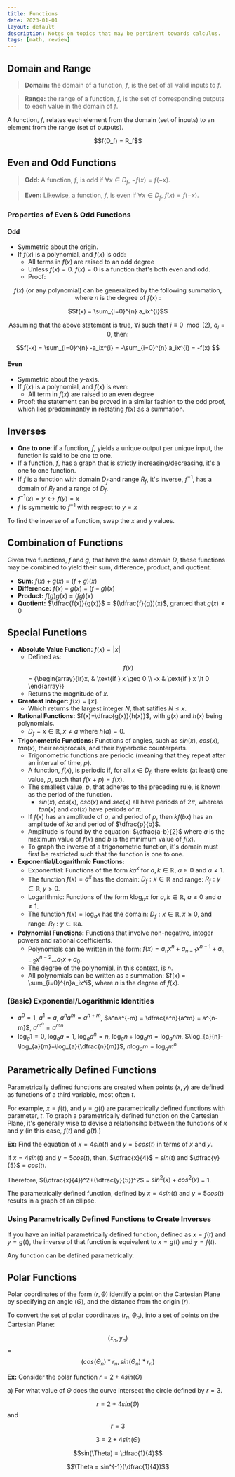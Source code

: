 ```yaml
---
title: Functions
date: 2023-01-01
layout: default
description: Notes on topics that may be pertinent towards calculus.
tags: [math, review]
---
```


## Domain and Range

> **Domain:** the domain of a function, $f$, is the set of all valid inputs to $f$.

> **Range:** the range of a function, $f$, is the set of corresponding outputs to each value in the domain of $f$.

A function, $f$, relates each element from the domain (set of inputs) to an element from the range (set of outputs).

<center markdown="1">
$$f(D_f) = R_f$$
</center>

## Even and Odd Functions

> **Odd:** A function, $f$, is odd if $\forall x \in D_f$, $-f(x) = f(-x)$.

> **Even:** Likewise, a function, $f$, is even if $\forall x \in D_f$, $f(x) = f(-x)$.

### Properties of Even & Odd Functions

#### Odd
- Symmetric about the origin.
- If $f(x)$ is a polynomial, and $f(x)$ is odd:
	- All terms in $f(x)$ are raised to an odd degree
	- Unless $f(x) = 0$. $f(x)=0$ is a function that's both even and odd.
	- Proof:

<center markdown="1">

$f(x)$ (or any polynomial) can be generalized by the following summation, where $n$ is the degree of $f(x)$ :

$$f(x) = \sum_{i=0}^{n} a_ix^{i}$$

Assuming that the above statement is true, $\forall i$ such that $i \equiv 0 \mod (2)$, $a_i=0$, then:

$$f(-x) = \sum_{i=0}^{n} -a_ix^{i} = -\sum_{i=0}^{n} a_ix^{i} = -f(x) $$

</center>

#### Even
- Symmetric about the y-axis.
- If $f(x)$ is a polynomial, and $f(x)$ is even:
	- All term in $f(x)$ are raised to an even degree
- Proof: the statement can be proved in a similar fashion to the odd proof, which lies predominantly in restating $f(x)$ as a summation.

## Inverses
- **One to one**: if a function, $f$, yields a unique output per unique input, the function is said to be one to one. 
- If a function, $f$, has a graph that is strictly increasing/decreasing, it's a one to one function.
- If $f$ is a function with domain $D_f$ and range $R_f$, it's inverse, $f^{-1}$, has a domain of $R_f$ and a range of $D_f$.
- $f^{-1}(x)=y \leftrightarrow f(y)=x$
- $f$ is symmetric to $f^{-1}$ with respect to $y=x$

To find the inverse of a function, swap the $x$ and $y$ values.

## Combination of Functions

Given two functions, $f$ and $g$, that have the same domain $D$, these functions may be combined to yield their sum, difference, product, and quotient.
- **Sum:** $f(x)+g(x)$ = $(f+g)(x)$
- **Difference:** $f(x)-g(x)$ = $(f-g)(x)$
- **Product:** $f(g)g(x)$ = $(fg)(x)$
- **Quotient:** $\dfrac{f(x)}{g(x)}$ = $(\dfrac{f}{g})(x)$, granted that $g(x) \ne 0$

## Special Functions

- **Absolute Value Function:** $f(x) = \lvert x \rvert$
  - Defined as: $$f(x)$$=
    {\begin{array}{lr}x, & \text{if } x \geq 0 \\\  -x & \text{if } x \lt 0 \end{array}}
  - Returns the magnitude of $x$.
- **Greatest Integer:** $f(x)=\lfloor x \rfloor$.
  - Which returns the largest integer $N$, that satifies $N \leq x$.
- **Rational Functions:** $f(x)=\dfrac{g(x)}{h(x)}$, with $g(x)$ and $h(x)$ being polynomials.
  - $D_f = x \in \mathbb{R}, x \ne a$ where $h(a)=0$.
- **Trigonometric Functions:** Functions of angles, such as $sin(x)$, $cos(x)$, $tan(x)$, their reciprocals, and their hyperbolic counterparts.
  - Trigonometric functions are periodic (meaning that they repeat after an interval of time, $p$).
  - A function, $f(x)$, is periodic if, for all $x \in D_f$, there exists (at least) one value, $p$, such that $f(x+p) = f(x)$.
  - The smallest value, $p$, that adheres to the preceding rule, is known as the period of the function.
     - $sin(x)$, $cos(x)$, $csc(x)$ and $sec(x)$ all have periods of $2\pi$, whereas $tan(x)$ and $cot(x)$ have periods of $\pi$.
  - If $f(x)$ has an amplitude of $a$, and period of $p$, then $kf(bx)$ has an amplitude of $ka$ and period of $\dfrac{p}{b}$.
  - Amplitude is found by the equation: $\dfrac{a-b}{2}$ where $a$ is the maximum value of $f(x)$ and $b$ is the minimum value of $f(x)$.
  - To graph the inverse of a trigonometric function, it's domain must first be restricted such that the function is one to one.
- **Exponential/Logarithmic Functions:** 
  - Exponential: Functions of the form $ka^x$ for $a, k \in \mathbb{R}$, $a \geq 0$ and $a \ne 1$.
  - The function $f(x) = a^x$ has the domain: $D_f: x \in \mathbb{R}$ and range: $R_f: {y \in \mathbb{R}, y > 0}$.
  - Logarithmic: Functions of the form $k\log_a{x}$ for $a, k \in \mathbb{R}$, $a \geq 0$ and $a \ne 1$.
  - The function $f(x) = \log_{a}{x}$ has the domain: $D_f: x \in \mathbb{R}, x \ge 0$, and range: $R_f: {y \in \mathbb{R}}$a.
- **Polynomial Functions:** Functions that involve non-negative, integer powers and rational coefficients.
  - Polynomials can be written in the form: $f(x)=a_nx^n+a_{n-1}x^{n-1}+a_{n-2}x^{n-2}...a_1x+a_0$.
  - The degree of the polynomial, in this context, is $n$.
  - All polynomials can be written as a summation: $f(x) = \sum_{i=0}^{n}a_ix^i$, where $n$ is the degree of $f(x)$.

### (Basic) Exponential/Logarithmic Identities
- $a^0 = 1$, $a^1=a$, $a^na^m = a^{n+m}$, $a^na^{-m} = \dfrac{a^n}{a^m} = a^{n-m}$, $a^{m^n} = a^{mn}$
- $\log_{a}{1} = 0$, $\log_{a}{a} = 1$, $\log_{a}{a^n} = n$, $\log_{a}{n} + \log_{a}{m} = \log_{a}{nm}$, $\log_{a}{n}-\log_{a}{m}=\log_{a}{\dfrac{n}{m}}$, $n\log_{a}{m} = \log_{a}{m^n}$

## Parametrically Defined Functions

Parametrically defined functions are created when points $(x,y)$ are defined as functions of a third variable, most often $t$.

For example, $x=f(t)$, and $y=g(t)$ are parametrically defined functions with parameter, $t$. To graph a parametrically defined function on the Cartesian Plane, it's generally wise to devise a relationsihp between the functions of $x$ and $y$ (in this case, $f(t)$ and $g(t)$.)

**Ex:** Find the equation of $x=4sin(t)$ and $y=5cos(t)$ in terms of $x$ and $y$.

If $x = 4sin(t)$ and $y=5cos(t)$, then, $\dfrac{x}{4}$ = $sin(t)$ and $\dfrac{y}{5}$ = $cos(t)$. 

Therefore, $(\dfrac{x}{4})^2+(\dfrac{y}{5})^2$ = $sin^2(x)+cos^2(x)$ = 1.

The parametrically defined function, defined by $x=4sin(t)$ and $y=5cos(t)$ results in a graph of an ellipse.

### Using Parametrically Defined Functions to Create Inverses

If you have an initial parametrically defined function, defined as $x=f(t)$ and $y=g(t)$, the inverse of that function is equivalent to $x=g(t)$ and $y=f(t)$.

Any function can be defined parametrically.

## Polar Functions

Polar coordinates of the form $(r, \Theta)$ identify a point on the Cartesian Plane by specifying an angle $(\Theta)$, and the distance from the origin $(r)$.

To convert the set of polar coordinates $(r_n, \Theta_n)$, into a set of points on the Cartesian Plane:

$$ (x_n, y_n) $$ = $$ (cos(\Theta_n)*r_n, sin(\Theta_n)*r_n)$$ 

**Ex:** Consider the polar function $r=2+4sin(\Theta)$

a) For what value of $\Theta$ does the curve intersect the circle defined by $r=3$.

$$r=2+4sin(\Theta)$$ and $$r=3$$

$$3 = 2+4sin(\Theta)$$

$$sin(\Theta) = \dfrac{1}{4}$$

$$\Theta = sin^{-1}(\dfrac{1}{4})$$


